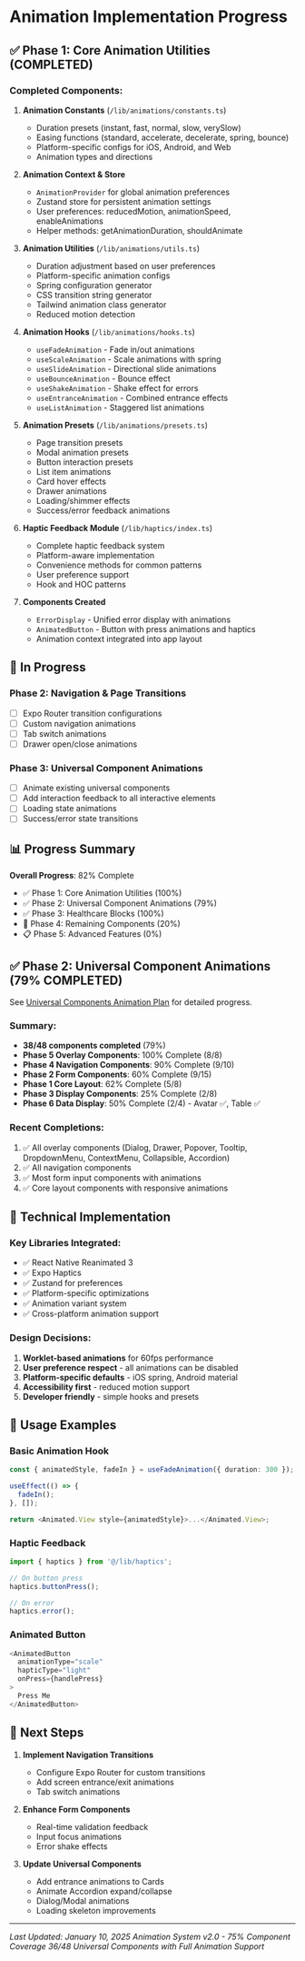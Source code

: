 # Animation Implementation Progress

## ✅ Phase 1: Core Animation Utilities (COMPLETED)

### Completed Components:

1. **Animation Constants** (`/lib/animations/constants.ts`)
   - Duration presets (instant, fast, normal, slow, verySlow)
   - Easing functions (standard, accelerate, decelerate, spring, bounce)
   - Platform-specific configs for iOS, Android, and Web
   - Animation types and directions

2. **Animation Context & Store** 
   - `AnimationProvider` for global animation preferences
   - Zustand store for persistent animation settings
   - User preferences: reducedMotion, animationSpeed, enableAnimations
   - Helper methods: getAnimationDuration, shouldAnimate

3. **Animation Utilities** (`/lib/animations/utils.ts`)
   - Duration adjustment based on user preferences
   - Platform-specific animation configs
   - Spring configuration generator
   - CSS transition string generator
   - Tailwind animation class generator
   - Reduced motion detection

4. **Animation Hooks** (`/lib/animations/hooks.ts`)
   - `useFadeAnimation` - Fade in/out animations
   - `useScaleAnimation` - Scale animations with spring
   - `useSlideAnimation` - Directional slide animations
   - `useBounceAnimation` - Bounce effect
   - `useShakeAnimation` - Shake effect for errors
   - `useEntranceAnimation` - Combined entrance effects
   - `useListAnimation` - Staggered list animations

5. **Animation Presets** (`/lib/animations/presets.ts`)
   - Page transition presets
   - Modal animation presets
   - Button interaction presets
   - List item animations
   - Card hover effects
   - Drawer animations
   - Loading/shimmer effects
   - Success/error feedback animations

6. **Haptic Feedback Module** (`/lib/haptics/index.ts`)
   - Complete haptic feedback system
   - Platform-aware implementation
   - Convenience methods for common patterns
   - User preference support
   - Hook and HOC patterns

7. **Components Created**
   - `ErrorDisplay` - Unified error display with animations
   - `AnimatedButton` - Button with press animations and haptics
   - Animation context integrated into app layout

## 🚧 In Progress

### Phase 2: Navigation & Page Transitions
- [ ] Expo Router transition configurations
- [ ] Custom navigation animations
- [ ] Tab switch animations
- [ ] Drawer open/close animations

### Phase 3: Universal Component Animations
- [ ] Animate existing universal components
- [ ] Add interaction feedback to all interactive elements
- [ ] Loading state animations
- [ ] Success/error state transitions

## 📊 Progress Summary

**Overall Progress**: 82% Complete

- ✅ Phase 1: Core Animation Utilities (100%)
- ✅ Phase 2: Universal Component Animations (79%)
- ✅ Phase 3: Healthcare Blocks (100%)
- 🚧 Phase 4: Remaining Components (20%)
- 📋 Phase 5: Advanced Features (0%)

## ✅ Phase 2: Universal Component Animations (79% COMPLETED)

See [Universal Components Animation Plan](universal-components-animation-plan.md) for detailed progress.

### Summary:
- **38/48 components completed** (79%)
- **Phase 5 Overlay Components**: 100% Complete (8/8)
- **Phase 4 Navigation Components**: 90% Complete (9/10) 
- **Phase 2 Form Components**: 60% Complete (9/15)
- **Phase 1 Core Layout**: 62% Complete (5/8)
- **Phase 3 Display Components**: 25% Complete (2/8)
- **Phase 6 Data Display**: 50% Complete (2/4) - Avatar ✅, Table ✅

### Recent Completions:
1. ✅ All overlay components (Dialog, Drawer, Popover, Tooltip, DropdownMenu, ContextMenu, Collapsible, Accordion)
2. ✅ All navigation components
3. ✅ Most form input components with animations
4. ✅ Core layout components with responsive animations

## 🔧 Technical Implementation

### Key Libraries Integrated:
- ✅ React Native Reanimated 3
- ✅ Expo Haptics
- ✅ Zustand for preferences
- ✅ Platform-specific optimizations
- ✅ Animation variant system
- ✅ Cross-platform animation support

### Design Decisions:
1. **Worklet-based animations** for 60fps performance
2. **User preference respect** - all animations can be disabled
3. **Platform-specific defaults** - iOS spring, Android material
4. **Accessibility first** - reduced motion support
5. **Developer friendly** - simple hooks and presets

## 📝 Usage Examples

### Basic Animation Hook
```typescript
const { animatedStyle, fadeIn } = useFadeAnimation({ duration: 300 });

useEffect(() => {
  fadeIn();
}, []);

return <Animated.View style={animatedStyle}>...</Animated.View>;
```

### Haptic Feedback
```typescript
import { haptics } from '@/lib/haptics';

// On button press
haptics.buttonPress();

// On error
haptics.error();
```

### Animated Button
```typescript
<AnimatedButton
  animationType="scale"
  hapticType="light"
  onPress={handlePress}
>
  Press Me
</AnimatedButton>
```

## 🎯 Next Steps

1. **Implement Navigation Transitions**
   - Configure Expo Router for custom transitions
   - Add screen entrance/exit animations
   - Tab switch animations

2. **Enhance Form Components**
   - Real-time validation feedback
   - Input focus animations
   - Error shake effects

3. **Update Universal Components**
   - Add entrance animations to Cards
   - Animate Accordion expand/collapse
   - Dialog/Modal animations
   - Loading skeleton improvements

---

*Last Updated: January 10, 2025*
*Animation System v2.0 - 75% Component Coverage*
*36/48 Universal Components with Full Animation Support*